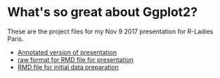 # What's so great about Ggplot2?

These are the project files for my Nov 9 2017 presentation for R-Ladies Paris.

* [Annotated version of presentation](rl_dataviz_pres.md)
* [raw format for RMD file for presentation](https://raw.githubusercontent.com/limegimlet/rladies_dataviz_nov2017/master/rl_dataviz_pres.Rmd)
* [RMD file for initial data preparation](rl_dataviz_data_prep.Rmd)
